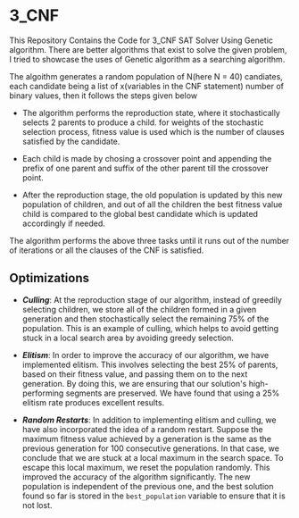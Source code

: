 # 3_CNF

This Repository Contains the Code for 3_CNF SAT Solver Using Genetic algorithm. There are better algorithms that exist to solve the given problem, I tried to showcase the uses of Genetic algorithm as a searching algorithm. <br />

The algoithm generates a random population of N(here N = 40) candiates, each candidate being a list of x(variables in the CNF statement) number of binary values, then it follows the steps given below
* The algorithm performs the reproduction state, where it stochastically selects 2 parents to produce a child. for weights of the stochastic selection process, fitness value is used which is the number of clauses satisfied by the candidate.

* Each child is made by chosing a crossover point and appending the prefix of one parent and suffix of the other parent till the crossover point.

* After the reproduction stage, the old population is updated by this new population of children, and out of all the children the best fitness value child is compared to the global best candidate which is updated accordingly if needed.

The algorithm performs the above three tasks until it runs out of the number of iterations or all the clauses of the CNF is satisfied.

## Optimizations

* ***Culling***:
At the reproduction stage of our algorithm, instead of greedily selecting children, we store all of the children formed in a given generation and then stochastically select the remaining 75% of the population. This is an example of culling, which helps to avoid getting stuck in a local search area by avoiding greedy selection.
  
* ***Elitism***:
In order to improve the accuracy of our algorithm, we have implemented elitism. This involves selecting the best 25% of parents, based on their fitness value, and passing them on to the next generation. By doing this, we are ensuring that our solution's high-performing segments are preserved. We have found that using a 25% elitism rate produces excellent results.

* ***Random Restarts***:
In addition to implementing elitism and culling, we have also incorporated the idea of a random restart. Suppose the maximum fitness value achieved by a generation is the same as the previous generation for 100 consecutive generations. In that case, we conclude that we are stuck at a local maximum in the search space. To escape this local maximum, we reset the population randomly. This improved the accuracy of the algorithm significantly. The new population is independent of the previous one, and the best solution found so far is stored in the `best_population` variable to ensure that it is not lost.
